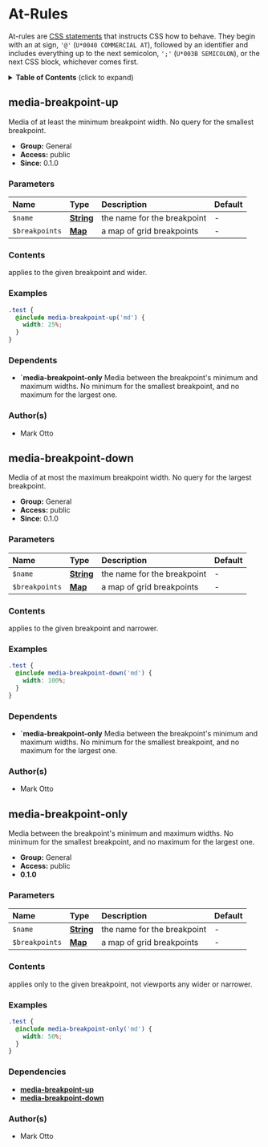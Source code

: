 # At-Rules

At-rules are [CSS statements](https://developer.mozilla.org/en-US/docs/Web/CSS/Syntax#CSS_statements) that instructs CSS how to behave. They begin with an at sign, `'@'` (`U*0040 COMMERCIAL AT`), followed by an identifier and includes everything up to the next semicolon, `';'` (`U*003B SEMICOLON`), or the next CSS block, whichever comes first.

<details>
	<summary><strong>Table of Contents</strong> (click to expand)</summary>

* [media-breakpoint-up](#media-breakpoint-up)
* [media-breakpoint-down](#media-breakpoint-down)
* [media-breakpoint-only](#media-breakpoint-only)

</details>

## media-breakpoint-up

Media of at least the minimum breakpoint width. No query for the smallest breakpoint.

* **Group:** General
* **Access:** public
* **Since**: 0.1.0

### Parameters

| Name           | Type                                                             | Description                 | Default |
| :------------- | :--------------------------------------------------------------- | :-------------------------- | :------ |
| `$name`        | **[String](https://sass-lang.com/documentation/values/strings)** | the name for the breakpoint | -       |
| `$breakpoints` | **[Map](https://sass-lang.com/documentation/values/maps)**       | a map of grid breakpoints   | -       |

### Contents

applies to the given breakpoint and wider.

### Examples

```scss
.test {
  @include media-breakpoint-up('md') {
    width: 25%;
  }
}
```

### Dependents

* **`media-breakpoint-only** Media between the breakpoint's minimum and maximum widths.
  No minimum for the smallest breakpoint, and no maximum for the largest one.

### Author(s)

* Mark Otto

## media-breakpoint-down

Media of at most the maximum breakpoint width. No query for the largest breakpoint.

* **Group:** General
* **Access:** public
* **Since**: 0.1.0

### Parameters

| Name           | Type                                                             | Description                 | Default |
| :------------- | :--------------------------------------------------------------- | :-------------------------- | :------ |
| `$name`        | **[String](https://sass-lang.com/documentation/values/strings)** | the name for the breakpoint | -       |
| `$breakpoints` | **[Map](https://sass-lang.com/documentation/values/maps)**       | a map of grid breakpoints   | -       |

### Contents

applies to the given breakpoint and narrower.

### Examples

```scss
.test {
  @include media-breakpoint-down('md') {
    width: 100%;
  }
}
```

### Dependents

* **`media-breakpoint-only** Media between the breakpoint's minimum and maximum widths.
  No minimum for the smallest breakpoint, and no maximum for the largest one.

### Author(s)

* Mark Otto

## media-breakpoint-only

Media between the breakpoint's minimum and maximum widths.
No minimum for the smallest breakpoint, and no maximum for the largest one.

* **Group:** General
* **Access:** public
* **0.1.0**

### Parameters

| Name           | Type                                                             | Description                 | Default |
| :------------- | :--------------------------------------------------------------- | :-------------------------- | :------ |
| `$name`        | **[String](https://sass-lang.com/documentation/values/strings)** | the name for the breakpoint | -       |
| `$breakpoints` | **[Map](https://sass-lang.com/documentation/values/maps)**       | a map of grid breakpoints   | -       |

### Contents

applies only to the given breakpoint, not viewports any wider or narrower.

### Examples

```scss
.test {
  @include media-breakpoint-only('md') {
    width: 50%;
  }
}
```

### Dependencies

* **[media-breakpoint-up](#media-breakpoint-up)**
* **[media-breakpoint-down](#media-breakpoint-down)**

### Author(s)

* Mark Otto
